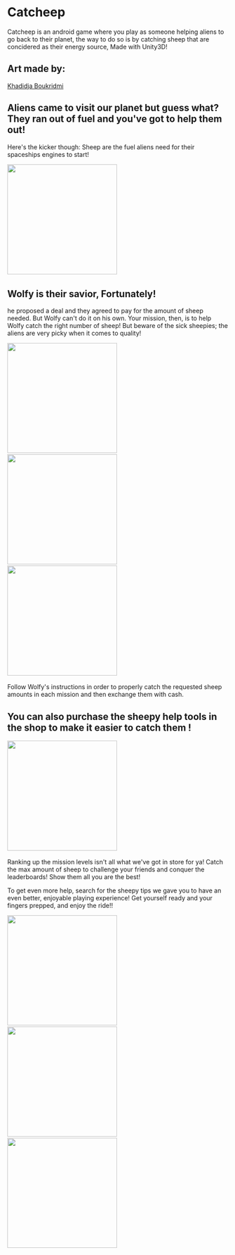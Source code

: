 # Catcheep 
Catcheep is an android game where you play as someone helping aliens to go back to their planet, the way to do so is by catching sheep that are concidered as their energy source, Made with Unity3D!

## Art made by:

  [Khadidja Boukridmi](https://github.com/BK-Star)

## Aliens came to visit our planet but guess what? They ran out of fuel and you've got to help them out! 
Here's the kicker though: Sheep are the fuel aliens need for their spaceships engines to start!

<img src="https://user-images.githubusercontent.com/17766221/33531668-9eea2b6c-d890-11e7-989c-b1c363817e6c.png" width="250" /> &nbsp;&nbsp;

## Wolfy is their savior, Fortunately!
he proposed a deal and they agreed to pay for the amount of sheep needed. But Wolfy can't do it on his own. Your mission, then, is to help Wolfy catch the right number of sheep! But beware of the sick sheepies; the aliens are very picky when it comes to quality! 

<img src="https://user-images.githubusercontent.com/17766221/33531680-b5c650f4-d890-11e7-96d8-94987c4291b2.png" width="250" /> &nbsp;&nbsp;
<img src="https://user-images.githubusercontent.com/17766221/33531681-b5ebdd56-d890-11e7-9c21-7ad3d8daa74b.png" width="250" /> &nbsp;&nbsp;
<img src="https://user-images.githubusercontent.com/17766221/33531682-b6137438-d890-11e7-8a47-56df292bcac4.png" width="250" /> &nbsp;&nbsp;

Follow Wolfy's instructions in order to properly catch the requested sheep amounts in each mission and then exchange them with cash. 

## You can also purchase the sheepy help tools in the shop to make it easier to catch them ! 

<img src="https://user-images.githubusercontent.com/17766221/33531713-2b263d78-d891-11e7-9082-8df2098b928a.png" width="250" /> &nbsp;&nbsp;

Ranking up the mission levels isn't all what we've got in store for ya! Catch the max amount of sheep to challenge your friends and conquer the leaderboards! Show them all you are the best!

To get even more help, search for the sheepy tips we gave you to have an even better, enjoyable playing experience! Get yourself ready and your fingers prepped, and enjoy the ride!!

<img src="https://user-images.githubusercontent.com/17766221/33531677-b51e3202-d890-11e7-91d6-7ed6bc2ce323.png" width="250" /> &nbsp;&nbsp;
<img src="https://user-images.githubusercontent.com/17766221/33531683-b6395522-d890-11e7-9ce4-e70c7aaf0b4b.png" width="250" /> &nbsp;&nbsp;
<img src="https://user-images.githubusercontent.com/17766221/33531684-b65ea872-d890-11e7-981e-41f9b9becf69.png" width="250" /> &nbsp;&nbsp;

